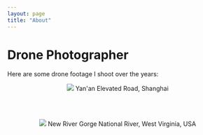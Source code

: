 ```yaml
---
layout: page
title: "About"
---
```



# Drone Photographer

Here are some drone footage I shoot over the years:

<p align="center">
  <img src="/images/yanan.jpg">
  Yan'an Elevated Road, Shanghai
  <br>
</p>

<br><br>

<p align="center">
  <img src="/images/崖邊照2.JPG">
  New River Gorge National River, West Virginia, USA
  <br>
</p>
